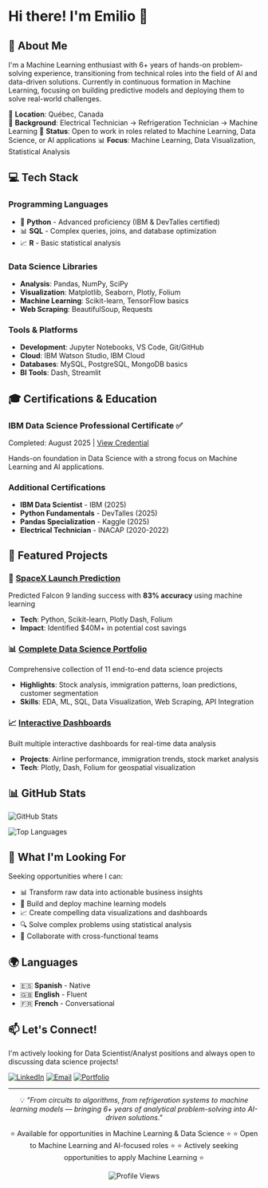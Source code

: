 # Hi there! I'm Emilio 👋

## 🚀 About Me

I'm a Machine Learning enthusiast with 6+ years of hands-on problem-solving experience, transitioning from technical roles into the field of AI and data-driven solutions. Currently in continuous formation in Machine Learning, focusing on building predictive models and deploying them to solve real-world challenges.

📍 **Location**: Québec, Canada  
💼 **Background**: Electrical Technician → Refrigeration Technician → Machine Learning
🎯 **Status**: Open to work in roles related to Machine Learning, Data Science, or AI applications 
📊 **Focus**: Machine Learning, Data Visualization, Statistical Analysis

## 💻 Tech Stack

### Programming Languages
- 🐍 **Python** - Advanced proficiency (IBM & DevTalles certified)
- 📊 **SQL** - Complex queries, joins, and database optimization
- 📈 **R** - Basic statistical analysis

### Data Science Libraries
- **Analysis**: Pandas, NumPy, SciPy
- **Visualization**: Matplotlib, Seaborn, Plotly, Folium
- **Machine Learning**: Scikit-learn, TensorFlow basics
- **Web Scraping**: BeautifulSoup, Requests

### Tools & Platforms
- **Development**: Jupyter Notebooks, VS Code, Git/GitHub
- **Cloud**: IBM Watson Studio, IBM Cloud
- **Databases**: MySQL, PostgreSQL, MongoDB basics
- **BI Tools**: Dash, Streamlit

## 🎓 Certifications & Education

### IBM Data Science Professional Certificate ✅  
Completed: August 2025 | [View Credential](https://www.coursera.org/account/accomplishments/professional-cert/518BPTVWH3N3)  

Hands-on foundation in Data Science with a strong focus on Machine Learning and AI applications.  

### Additional Certifications
- **IBM Data Scientist** - IBM (2025)
- **Python Fundamentals** - DevTalles (2025)
- **Pandas Specialization** - Kaggle (2025)
- **Electrical Technician** - INACAP (2020-2022)

## 🌟 Featured Projects

### 🚀 [SpaceX Launch Prediction](https://github.com/S1kM4x/IBM-Data-Science-Course/tree/main/10-Applied-Data-Science-Capstone)
Predicted Falcon 9 landing success with **83% accuracy** using machine learning
- **Tech**: Python, Scikit-learn, Plotly Dash, Folium
- **Impact**: Identified $40M+ in potential cost savings

### 📊 [Complete Data Science Portfolio](https://github.com/S1kM4x/IBM-Data-Science-Course)
Comprehensive collection of 11 end-to-end data science projects
- **Highlights**: Stock analysis, immigration patterns, loan predictions, customer segmentation
- **Skills**: EDA, ML, SQL, Data Visualization, Web Scraping, API Integration

### 📈 [Interactive Dashboards](https://github.com/S1kM4x/IBM-Data-Science-Course/tree/main/08-Data-Visualization-with-Python)
Built multiple interactive dashboards for real-time data analysis
- **Projects**: Airline performance, immigration trends, stock market analysis
- **Tech**: Plotly, Dash, Folium for geospatial visualization

## 📊 GitHub Stats

![GitHub Stats](https://github-readme-stats.vercel.app/api?username=S1kM4x&show_icons=true&theme=dark&hide_border=true)

![Top Languages](https://github-readme-stats.vercel.app/api/top-langs/?username=S1kM4x&layout=compact&theme=dark&hide_border=true)

## 🎯 What I'm Looking For

Seeking opportunities where I can:
- 📊 Transform raw data into actionable business insights
- 🤖 Build and deploy machine learning models
- 📈 Create compelling data visualizations and dashboards
- 🔍 Solve complex problems using statistical analysis
- 🤝 Collaborate with cross-functional teams

## 🌍 Languages

- 🇪🇸 **Spanish** - Native
- 🇬🇧 **English** - Fluent  
- 🇫🇷 **French** - Conversational

## 📫 Let's Connect!

I'm actively looking for Data Scientist/Analyst positions and always open to discussing data science projects!

[![LinkedIn](https://img.shields.io/badge/LinkedIn-0077B5?style=for-the-badge&logo=linkedin&logoColor=white)](https://www.linkedin.com/in/emilio-correa-villarroel/)
[![Email](https://img.shields.io/badge/Email-D14836?style=for-the-badge&logo=gmail&logoColor=white)](mailto:s1km4x@gmail.com)
[![Portfolio](https://img.shields.io/badge/Projects-FF5722?style=for-the-badge&logo=github&logoColor=white)](https://github.com/S1kM4x/IBM-Data-Science-Course)

---

<div align="center">
  
💡 *"From circuits to algorithms, from refrigeration systems to machine learning models — bringing 6+ years of analytical problem-solving into AI-driven solutions."*

⭐ Available for opportunities in Machine Learning & Data Science ⭐
⭐ Open to Machine Learning and AI-focused roles ⭐
⭐ Actively seeking opportunities to apply Machine Learning ⭐

![Profile Views](https://komarev.com/ghpvc/?username=S1kM4x&color=blue&style=flat-square)

</div>
